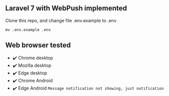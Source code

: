 
## Laravel 7 with WebPush implemented

Clone this repo, and change file .env.example to .env
```
mv .env.example .env
```


## Web browser tested
- :heavy_check_mark: Chrome desktop
- :heavy_check_mark: Mozilla desktop
- :heavy_check_mark: Edge desktop
- :heavy_check_mark: Chrome Android
- :heavy_check_mark: Edge Android `Message notification not showing, just notification`
